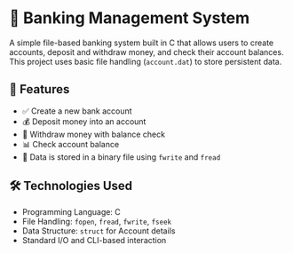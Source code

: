 # 🏦 Banking Management System

A simple file-based banking system built in C that allows users to create accounts, deposit and withdraw money, and check their account balances. This project uses basic file handling (`account.dat`) to store persistent data.

## 📌 Features

- ✅ Create a new bank account
- 💰 Deposit money into an account
- 💸 Withdraw money with balance check
- 📊 Check account balance
- 📂 Data is stored in a binary file using `fwrite` and `fread`

## 🛠️ Technologies Used

- Programming Language: C
- File Handling: `fopen`, `fread`, `fwrite`, `fseek`
- Data Structure: `struct` for Account details
- Standard I/O and CLI-based interaction
